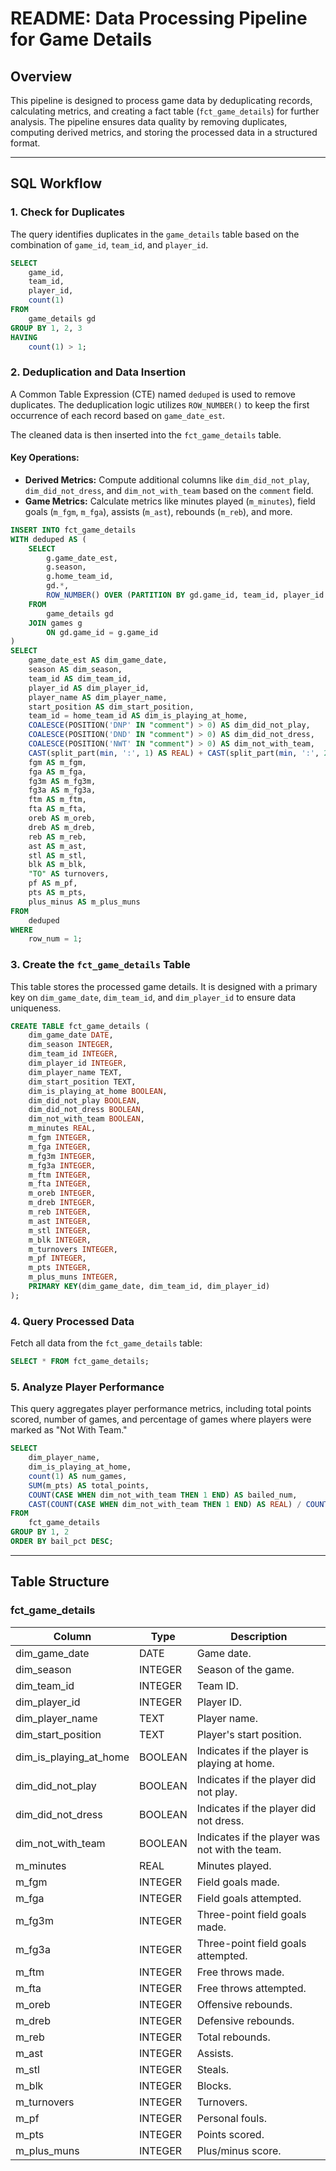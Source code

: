 # README: Data Processing Pipeline for Game Details

## Overview

This pipeline is designed to process game data by deduplicating records, calculating metrics, and creating a fact table (`fct_game_details`) for further analysis. The pipeline ensures data quality by removing duplicates, computing derived metrics, and storing the processed data in a structured format.

---

## SQL Workflow

### 1. **Check for Duplicates**

The query identifies duplicates in the `game_details` table based on the combination of `game_id`, `team_id`, and `player_id`.

```sql
SELECT
    game_id,
    team_id,
    player_id,
    count(1)
FROM
    game_details gd
GROUP BY 1, 2, 3
HAVING
    count(1) > 1;
```

### 2. **Deduplication and Data Insertion**

A Common Table Expression (CTE) named `deduped` is used to remove duplicates. The deduplication logic utilizes `ROW_NUMBER()` to keep the first occurrence of each record based on `game_date_est`.

The cleaned data is then inserted into the `fct_game_details` table.

#### Key Operations:
- **Derived Metrics:** Compute additional columns like `dim_did_not_play`, `dim_did_not_dress`, and `dim_not_with_team` based on the `comment` field.
- **Game Metrics:** Calculate metrics like minutes played (`m_minutes`), field goals (`m_fgm`, `m_fga`), assists (`m_ast`), rebounds (`m_reb`), and more.

```sql
INSERT INTO fct_game_details
WITH deduped AS (
    SELECT
        g.game_date_est,
        g.season,
        g.home_team_id,
        gd.*,
        ROW_NUMBER() OVER (PARTITION BY gd.game_id, team_id, player_id ORDER BY g.game_date_est) AS row_num
    FROM
        game_details gd
    JOIN games g 
        ON gd.game_id = g.game_id
)
SELECT
    game_date_est AS dim_game_date,
    season AS dim_season,
    team_id AS dim_team_id,
    player_id AS dim_player_id,
    player_name AS dim_player_name,
    start_position AS dim_start_position,
    team_id = home_team_id AS dim_is_playing_at_home,
    COALESCE(POSITION('DNP' IN "comment") > 0) AS dim_did_not_play,
    COALESCE(POSITION('DND' IN "comment") > 0) AS dim_did_not_dress,
    COALESCE(POSITION('NWT' IN "comment") > 0) AS dim_not_with_team,
    CAST(split_part(min, ':', 1) AS REAL) + CAST(split_part(min, ':', 2) AS REAL)/ 60 AS m_minutes,
    fgm AS m_fgm,
    fga AS m_fga,
    fg3m AS m_fg3m,
    fg3a AS m_fg3a,
    ftm AS m_ftm,
    fta AS m_fta,
    oreb AS m_oreb,
    dreb AS m_dreb,
    reb AS m_reb,
    ast AS m_ast,
    stl AS m_stl,
    blk AS m_blk,
    "TO" AS turnovers,
    pf AS m_pf,
    pts AS m_pts,
    plus_minus AS m_plus_muns
FROM
    deduped
WHERE
    row_num = 1;
```

### 3. **Create the `fct_game_details` Table**

This table stores the processed game details. It is designed with a primary key on `dim_game_date`, `dim_team_id`, and `dim_player_id` to ensure data uniqueness.

```sql
CREATE TABLE fct_game_details (
    dim_game_date DATE,
    dim_season INTEGER,
    dim_team_id INTEGER,
    dim_player_id INTEGER,
    dim_player_name TEXT,
    dim_start_position TEXT,
    dim_is_playing_at_home BOOLEAN,
    dim_did_not_play BOOLEAN,
    dim_did_not_dress BOOLEAN,
    dim_not_with_team BOOLEAN,
    m_minutes REAL,
    m_fgm INTEGER,
    m_fga INTEGER,
    m_fg3m INTEGER,
    m_fg3a INTEGER,
    m_ftm INTEGER,
    m_fta INTEGER,
    m_oreb INTEGER,
    m_dreb INTEGER,
    m_reb INTEGER,
    m_ast INTEGER,
    m_stl INTEGER,
    m_blk INTEGER,
    m_turnovers INTEGER,
    m_pf INTEGER,
    m_pts INTEGER,
    m_plus_muns INTEGER,
    PRIMARY KEY(dim_game_date, dim_team_id, dim_player_id)
);
```

### 4. **Query Processed Data**

Fetch all data from the `fct_game_details` table:

```sql
SELECT * FROM fct_game_details;
```

### 5. **Analyze Player Performance**

This query aggregates player performance metrics, including total points scored, number of games, and percentage of games where players were marked as "Not With Team."

```sql
SELECT
    dim_player_name, 
    dim_is_playing_at_home,
    count(1) AS num_games,
    SUM(m_pts) AS total_points,
    COUNT(CASE WHEN dim_not_with_team THEN 1 END) AS bailed_num,
    CAST(COUNT(CASE WHEN dim_not_with_team THEN 1 END) AS REAL) / COUNT(1) AS bail_pct
FROM
    fct_game_details
GROUP BY 1, 2
ORDER BY bail_pct DESC;
```

---

## Table Structure

### **fct_game_details**

| Column                | Type     | Description                                       |
|------------------------|----------|---------------------------------------------------|
| dim_game_date          | DATE     | Game date.                                       |
| dim_season             | INTEGER  | Season of the game.                              |
| dim_team_id            | INTEGER  | Team ID.                                         |
| dim_player_id          | INTEGER  | Player ID.                                       |
| dim_player_name        | TEXT     | Player name.                                     |
| dim_start_position     | TEXT     | Player's start position.                         |
| dim_is_playing_at_home | BOOLEAN  | Indicates if the player is playing at home.      |
| dim_did_not_play       | BOOLEAN  | Indicates if the player did not play.            |
| dim_did_not_dress      | BOOLEAN  | Indicates if the player did not dress.           |
| dim_not_with_team      | BOOLEAN  | Indicates if the player was not with the team.   |
| m_minutes              | REAL     | Minutes played.                                  |
| m_fgm                  | INTEGER  | Field goals made.                                |
| m_fga                  | INTEGER  | Field goals attempted.                           |
| m_fg3m                 | INTEGER  | Three-point field goals made.                    |
| m_fg3a                 | INTEGER  | Three-point field goals attempted.               |
| m_ftm                  | INTEGER  | Free throws made.                                |
| m_fta                  | INTEGER  | Free throws attempted.                           |
| m_oreb                 | INTEGER  | Offensive rebounds.                              |
| m_dreb                 | INTEGER  | Defensive rebounds.                              |
| m_reb                  | INTEGER  | Total rebounds.                                  |
| m_ast                  | INTEGER  | Assists.                                         |
| m_stl                  | INTEGER  | Steals.                                          |
| m_blk                  | INTEGER  | Blocks.                                          |
| m_turnovers            | INTEGER  | Turnovers.                                       |
| m_pf                   | INTEGER  | Personal fouls.                                  |
| m_pts                  | INTEGER  | Points scored.                                   |
| m_plus_muns            | INTEGER  | Plus/minus score.                                |

